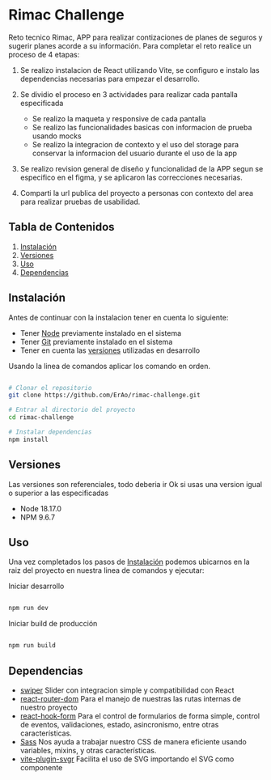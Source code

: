 # Rimac Challenge

Reto tecnico Rimac, APP para realizar contizaciones de planes de seguros y sugerir planes acorde a su información.
Para completar el reto realice un proceso de 4 etapas:
1. Se realizo instalacion de React utilizando Vite, se configuro e instalo las dependencias necesarias para empezar el desarrollo.
2. Se dividio el proceso en 3 actividades para realizar cada pantalla especificada

   - Se realizo la maqueta y responsive de cada pantalla
   - Se realizo las funcionalidades basicas con informacion de prueba usando mocks
   - Se realizo la integracion de contexto y el uso del storage para conservar la informacion del usuario durante el uso de la app
  
3. Se realizo revision general de diseño y funcionalidad de la APP segun se especifico en el figma, y se aplicaron las correcciones necesarias.
4. Comparti la url publica del proyecto a personas con contexto del area para realizar pruebas de usabilidad.

## Tabla de Contenidos
1. [Instalación](#instalación)
2. [Versiones](#versiones)
3. [Uso](#uso)
4. [Dependencias](#dependencias)


## Instalación
Antes de continuar con la instalacion tener en cuenta lo siguiente:

  - Tener [Node](https://nodejs.org/en) previamente instalado en el sistema
  - Tener [Git](https://git-scm.com/) previamente instalado en el sistema
  - Tener en cuenta las [versiones](#versiones) utilizadas en desarrollo

Usando la linea de comandos aplicar los comando en orden.

```bash

# Clonar el repositorio
git clone https://github.com/ErAo/rimac-challenge.git

# Entrar al directorio del proyecto
cd rimac-challenge

# Instalar dependencias
npm install

```


## Versiones
Las versiones son referenciales, todo deberia ir Ok si usas una version igual o superior a las especificadas
  - Node 18.17.0
  - NPM 9.6.7


## Uso
Una vez completados los pasos de [Instalación](#instalación) podemos ubicarnos en la raiz del proyecto en nuestra linea de comandos y ejecutar:

Iniciar desarrollo

```bash

npm run dev

```

Iniciar build de producción

```bash

npm run build

```

## Dependencias
 - [swiper](https://swiperjs.com/get-started) Slider con integracion simple y compatibilidad con React
 - [react-router-dom](https://reactrouter.com/en/main/start/overview) Para el manejo de nuestras las rutas internas de nuestro proyecto
 - [react-hook-form](https://react-hook-form.com/get-started) Para el control de formularios de forma simple, control de eventos, validaciones, estado, asincronismo, entre otras características.
 - [Sass](https://sass-lang.com/documentation/) Nos ayuda a trabajar nuestro CSS de manera eficiente usando variables, mixins, y otras características.
 - [vite-plugin-svgr](https://www.npmjs.com/package/vite-plugin-svgr) Facilita el uso de SVG importando el SVG como componente


